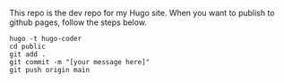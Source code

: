This repo is the dev repo for my Hugo site. When you want to publish to github pages, follow the steps below.

```
hugo -t hugo-coder 
cd public
git add .
git commit -m "[your message here]"
git push origin main
```
